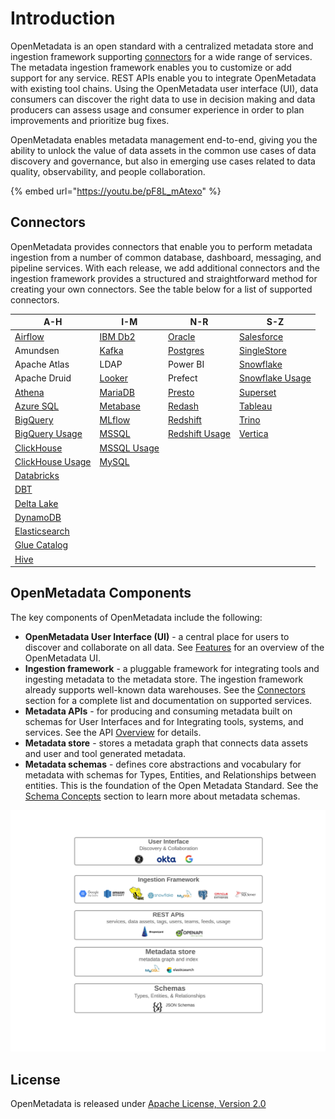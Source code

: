 # Introduction

OpenMetadata is an open standard with a centralized metadata store and ingestion framework supporting [connectors](docs/integrations/connectors/) for a wide range of services. The metadata ingestion framework enables you to customize or add support for any service. REST APIs enable you to integrate OpenMetadata with existing tool chains. Using the OpenMetadata user interface (UI), data consumers can discover the right data to use in decision making and data producers can assess usage and consumer experience in order to plan improvements and prioritize bug fixes.

OpenMetadata enables metadata management end-to-end, giving you the ability to unlock the value of data assets in the common use cases of data discovery and governance, but also in emerging use cases related to data quality, observability, and people collaboration.

{% embed url="https://youtu.be/pF8L_mAtexo" %}

## Connectors

OpenMetadata provides connectors that enable you to perform metadata ingestion from a number of common database, dashboard, messaging, and pipeline services. With each release, we add additional connectors and the ingestion framework provides a structured and straightforward method for creating your own connectors. See the table below for a list of supported connectors.

| A-H                                                             | I-M                                                | N-R                                                                | S-Z                                                      |
| --------------------------------------------------------------- | -------------------------------------------------- | ------------------------------------------------------------------ | -------------------------------------------------------- |
| [Airflow](docs/integrations/airflow/)                           | [IBM Db2](docs/integrations/connectors/ibm-db2.md) | [Oracle](docs/integrations/connectors/mysql-2/)                    | [Salesforce](docs/integrations/connectors/salesforce.md) |
| Amundsen                                                        | [Kafka](docs/integrations/connectors/kafka.md)     | [Postgres](<docs/integrations/connectors/snowflake/README (1).md>) | [SingleStore](docs/integrations/connectors/singlestore/) |
| Apache Atlas                                                    | LDAP                                               | Power BI                                                           | [Snowflake](docs/integrations/connectors/snowflake/)     |
| Apache Druid                                                    | [Looker](docs/integrations/connectors/looker.md)   | Prefect                                                            | [Snowflake Usage](broken-reference/)                     |
| [Athena](docs/integrations/connectors/athena/)                  | [MariaDB](docs/integrations/connectors/mariadb.md) | [Presto](integrations/connectors/presto/)                          | [Superset](docs/integrations/connectors/superset.md)     |
| [Azure SQL](docs/integrations/connectors/azure-sql.md)          | [Metabase](docs/integrations/connectors/mysql/)    | [Redash](docs/integrations/connectors/redash.md)                   | [Tableau](docs/integrations/connectors/tableau.md)       |
| [BigQuery](docs/integrations/connectors/bigquery/)              | [MLflow](docs/integrations/connectors/mlflow/)     | [Redshift](docs/integrations/connectors/redshift/)                 | [Trino](docs/integrations/connectors/trino/)             |
| [BigQuery Usage](docs/integrations/connectors/bigquery/)        | [MSSQL](docs/integrations/connectors/mssql/)       | [Redshift Usage](docs/integrations/connectors/redshift/)           | [Vertica](docs/integrations/connectors/vertica.md)       |
| [ClickHouse](broken-reference/)                                 | [MSSQL Usage](docs/integrations/connectors/mssql/) |                                                                    |                                                          |
| [ClickHouse Usage](broken-reference/)                           | [MySQL](docs/integrations/connectors/mysql-1/)     |                                                                    |                                                          |
| [Databricks](integrations/connectors/databricks/)               |                                                    |                                                                    |                                                          |
| [DBT](data-lineage/dbt-integration/)                            |                                                    |                                                                    |                                                          |
| [Delta Lake](docs/integrations/connectors/delta-lake.md)        |                                                    |                                                                    |                                                          |
| [DynamoDB](docs/integrations/connectors/dynamodb.md)            |                                                    |                                                                    |                                                          |
| [Elasticsearch](docs/integrations/connectors/elastic-search.md) |                                                    |                                                                    |                                                          |
| [Glue Catalog](docs/integrations/connectors/glue-catalog/)      |                                                    |                                                                    |                                                          |
| [Hive](docs/integrations/connectors/hive/)                      |                                                    |                                                                    |                                                          |

## OpenMetadata Components

The key components of OpenMetadata include the following:

* **OpenMetadata User Interface (UI)** - a central place for users to discover and collaborate on all data. See [Features](docs/overview/features.md) for an overview of the OpenMetadata UI.
* **Ingestion framework** - a pluggable framework for integrating tools and ingesting metadata to the metadata store. The ingestion framework already supports well-known data warehouses. See the [Connectors](./#connectors) section for a complete list and documentation on supported services.
* **Metadata APIs** - for producing and consuming metadata built on schemas for User Interfaces and for Integrating tools, systems, and services. See the API [Overview](docs/openmetadata-apis/apis/overview.md) for details.
* **Metadata store** - stores a metadata graph that connects data assets and user and tool generated metadata.
* **Metadata schemas** - defines core abstractions and vocabulary for metadata with schemas for Types, Entities, and Relationships between entities. This is the foundation of the Open Metadata Standard. See the [Schema Concepts](docs/openmetadata-apis/schemas/overview.md) section to learn more about metadata schemas.

![](<.gitbook/assets/openmetadata-overview (1) (1).png>)

## License

OpenMetadata is released under [Apache License, Version 2.0](http://www.apache.org/licenses/LICENSE-2.0)
